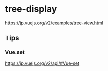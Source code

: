 # tree-display
https://jp.vuejs.org/v2/examples/tree-view.html

## Tips
### Vue.set
https://jp.vuejs.org/v2/api/#Vue-set
